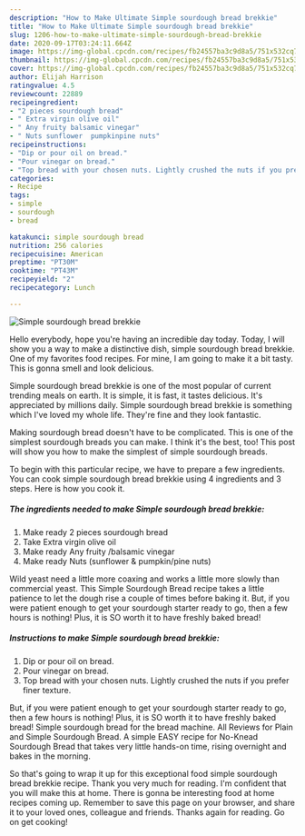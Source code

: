 ```yaml
---
description: "How to Make Ultimate Simple sourdough bread brekkie"
title: "How to Make Ultimate Simple sourdough bread brekkie"
slug: 1206-how-to-make-ultimate-simple-sourdough-bread-brekkie
date: 2020-09-17T03:24:11.664Z
image: https://img-global.cpcdn.com/recipes/fb24557ba3c9d8a5/751x532cq70/simple-sourdough-bread-brekkie-recipe-main-photo.jpg
thumbnail: https://img-global.cpcdn.com/recipes/fb24557ba3c9d8a5/751x532cq70/simple-sourdough-bread-brekkie-recipe-main-photo.jpg
cover: https://img-global.cpcdn.com/recipes/fb24557ba3c9d8a5/751x532cq70/simple-sourdough-bread-brekkie-recipe-main-photo.jpg
author: Elijah Harrison
ratingvalue: 4.5
reviewcount: 22889
recipeingredient:
- "2 pieces sourdough bread"
- " Extra virgin olive oil"
- " Any fruity balsamic vinegar"
- " Nuts sunflower  pumpkinpine nuts"
recipeinstructions:
- "Dip or pour oil on bread."
- "Pour vinegar on bread."
- "Top bread with your chosen nuts. Lightly crushed the nuts if you prefer finer texture."
categories:
- Recipe
tags:
- simple
- sourdough
- bread

katakunci: simple sourdough bread 
nutrition: 256 calories
recipecuisine: American
preptime: "PT30M"
cooktime: "PT43M"
recipeyield: "2"
recipecategory: Lunch

---
```



![Simple sourdough bread brekkie](https://img-global.cpcdn.com/recipes/fb24557ba3c9d8a5/751x532cq70/simple-sourdough-bread-brekkie-recipe-main-photo.jpg)

Hello everybody, hope you're having an incredible day today. Today, I will show you a way to make a distinctive dish, simple sourdough bread brekkie. One of my favorites food recipes. For mine, I am going to make it a bit tasty. This is gonna smell and look delicious.

Simple sourdough bread brekkie is one of the most popular of current trending meals on earth. It is simple, it is fast, it tastes delicious. It's appreciated by millions daily. Simple sourdough bread brekkie is something which I've loved my whole life. They're fine and they look fantastic.

Making sourdough bread doesn&#39;t have to be complicated. This is one of the simplest sourdough breads you can make. I think it&#39;s the best, too! This post will show you how to make the simplest of simple sourdough breads.


To begin with this particular recipe, we have to prepare a few ingredients. You can cook simple sourdough bread brekkie using 4 ingredients and 3 steps. Here is how you cook it.

<!--inarticleads1-->

##### The ingredients needed to make Simple sourdough bread brekkie:

1. Make ready 2 pieces sourdough bread
1. Take  Extra virgin olive oil
1. Make ready  Any fruity /balsamic vinegar
1. Make ready  Nuts (sunflower &amp; pumpkin/pine nuts)


Wild yeast need a little more coaxing and works a little more slowly than commercial yeast. This Simple Sourdough Bread recipe takes a little patience to let the dough rise a couple of times before baking it. But, if you were patient enough to get your sourdough starter ready to go, then a few hours is nothing! Plus, it is SO worth it to have freshly baked bread! 

<!--inarticleads2-->

##### Instructions to make Simple sourdough bread brekkie:

1. Dip or pour oil on bread.
1. Pour vinegar on bread.
1. Top bread with your chosen nuts. Lightly crushed the nuts if you prefer finer texture.


But, if you were patient enough to get your sourdough starter ready to go, then a few hours is nothing! Plus, it is SO worth it to have freshly baked bread! Simple sourdough bread for the bread machine. All Reviews for Plain and Simple Sourdough Bread. A simple EASY recipe for No-Knead Sourdough Bread that takes very little hands-on time, rising overnight and bakes in the morning. 

So that's going to wrap it up for this exceptional food simple sourdough bread brekkie recipe. Thank you very much for reading. I'm confident that you will make this at home. There is gonna be interesting food at home recipes coming up. Remember to save this page on your browser, and share it to your loved ones, colleague and friends. Thanks again for reading. Go on get cooking!
